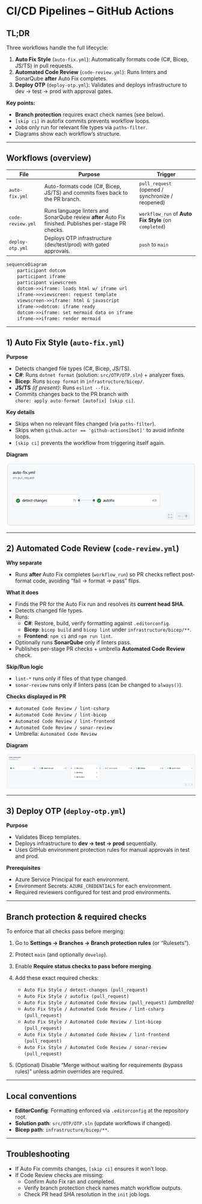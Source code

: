 # CI/CD Pipelines – GitHub Actions

## TL;DR
Three workflows handle the full lifecycle:
1. **Auto Fix Style** (`auto-fix.yml`): Automatically formats code (C#, Bicep, JS/TS) in pull requests.
2. **Automated Code Review** (`code-review.yml`): Runs linters and SonarQube **after** Auto Fix completes.
3. **Deploy OTP** (`deploy-otp.yml`): Validates and deploys infrastructure to dev → test → prod with approval gates.

**Key points:**
- **Branch protection** requires exact check names (see below).
- `[skip ci]` in autofix commits prevents workflow loops.
- Jobs only run for relevant file types via `paths-filter`.
- Diagrams show each workflow’s structure.

---

## Workflows (overview)

| File | Purpose | Trigger |
| --- | --- | --- |
| `auto-fix.yml` | Auto-formats code (C#, Bicep, JS/TS) and commits fixes back to the PR branch. | `pull_request` (opened / synchronize / reopened) |
| `code-review.yml` | Runs language linters and SonarQube review **after** Auto Fix finished. Publishes per-stage PR checks. | `workflow_run` of **Auto Fix Style** (on `completed`) |
| `deploy-otp.yml` | Deploys OTP infrastructure (dev/test/prod) with gated approvals. | `push` to `main` |

```mermaid
sequenceDiagram
    participant dotcom
    participant iframe
    participant viewscreen
    dotcom->>iframe: loads html w/ iframe url
    iframe->>viewscreen: request template
    viewscreen->>iframe: html & javascript
    iframe->>dotcom: iframe ready
    dotcom->>iframe: set mermaid data on iframe
    iframe->>iframe: render mermaid
```
---

## 1) Auto Fix Style (`auto-fix.yml`)

**Purpose**
- Detects changed file types (C#, Bicep, JS/TS).
- **C#**: Runs `dotnet format` (solution: `src/OTP/OTP.sln`) + analyzer fixes.
- **Bicep**: Runs `bicep format` in `infrastructure/bicep/`.
- **JS/TS** *(if present)*: Runs `eslint --fix`.
- Commits changes back to the PR branch with  
  `chore: apply auto-format [autofix] [skip ci]`.

**Key details**
- Skips when no relevant files changed (via `paths-filter`).
- Skips when `github.actor == 'github-actions[bot]'` to avoid infinite loops.
- `[skip ci]` prevents the workflow from triggering itself again.

**Diagram**

![Auto Fix Style Workflow](./auto-fixture-diagram.png)

---

## 2) Automated Code Review (`code-review.yml`)

**Why separate**
- Runs **after** Auto Fix completes (`workflow_run`) so PR checks reflect post-format code, avoiding “fail → format → pass” flips.

**What it does**
- Finds the PR for the Auto Fix run and resolves its **current head SHA**.
- Detects changed file types.
- Runs:
  - **C#**: Restore, build, verify formatting against `.editorconfig`.
  - **Bicep**: `bicep build` and `bicep lint` under `infrastructure/bicep/**`.
  - **Frontend**: `npm ci` and `npm run lint`.
- Optionally runs **SonarQube** only if linters pass.
- Publishes per-stage PR checks + umbrella **Automated Code Review** check.

**Skip/Run logic**
- `lint-*` runs only if files of that type changed.
- `sonar-review` runs only if linters pass (can be changed to `always()`).

**Checks displayed in PR**
- `Automated Code Review / lint-csharp`
- `Automated Code Review / lint-bicep`
- `Automated Code Review / lint-frontend`
- `Automated Code Review / sonar-review`
- Umbrella: `Automated Code Review`

**Diagram**

![Automated Code Review Workflow](./code-review-diagram.png)

---

## 3) Deploy OTP (`deploy-otp.yml`)

**Purpose**
- Validates Bicep templates.
- Deploys infrastructure to **dev → test → prod** sequentially.
- Uses GitHub environment protection rules for manual approvals in test and prod.

**Prerequisites**
- Azure Service Principal for each environment.
- Environment Secrets: `AZURE_CREDENTIALS` for each environment.
- Required reviewers configured for test and prod environments.

---

## Branch protection & required checks

To enforce that all checks pass before merging:

1. Go to **Settings → Branches → Branch protection rules** (or “Rulesets”).
2. Protect `main` (and optionally `develop`).
3. Enable **Require status checks to pass before merging**.
4. Add these exact required checks:

   - `Auto Fix Style / detect-changes (pull_request)`
   - `Auto Fix Style / autofix (pull_request)`
   - `Auto Fix Style / Automated Code Review (pull_request)` *(umbrella)*
   - `Auto Fix Style / Automated Code Review / lint-csharp (pull_request)`
   - `Auto Fix Style / Automated Code Review / lint-bicep (pull_request)`
   - `Auto Fix Style / Automated Code Review / lint-frontend (pull_request)`
   - `Auto Fix Style / Automated Code Review / sonar-review (pull_request)`

5. (Optional) Disable “Merge without waiting for requirements (bypass rules)” unless admin overrides are required.

---

## Local conventions
- **EditorConfig**: Formatting enforced via `.editorconfig` at the repository root.
- **Solution path**: `src/OTP/OTP.sln` (update workflows if changed).
- **Bicep path**: `infrastructure/bicep/**`.

---

## Troubleshooting
- If Auto Fix commits changes, `[skip ci]` ensures it won’t loop.
- If Code Review checks are missing:
  - Confirm Auto Fix ran and completed.
  - Verify branch protection check names match workflow outputs.
  - Check PR head SHA resolution in the `init` job logs.
